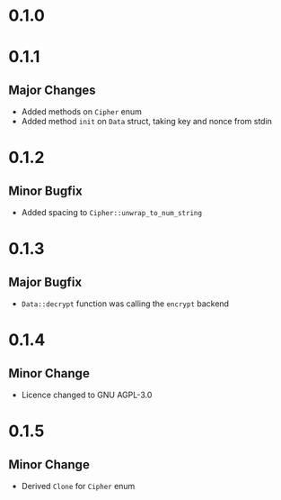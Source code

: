 # 0.1.0

# 0.1.1
## Major Changes
* Added methods on `Cipher` enum
* Added method `init` on `Data` struct, taking key and nonce from stdin

# 0.1.2
## Minor Bugfix
* Added spacing to `Cipher::unwrap_to_num_string`

# 0.1.3
## Major Bugfix
* `Data::decrypt` function was calling the `encrypt` backend

# 0.1.4
## Minor Change
* Licence changed to GNU AGPL-3.0

# 0.1.5
## Minor Change
* Derived `Clone` for `Cipher` enum